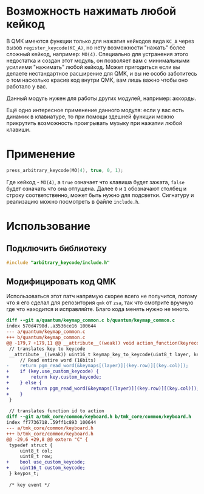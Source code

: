 # Возможность нажимать любой кейкод

В QMK имеются функции только для нажатия кейкодов вида `KC_A` через вызов `register_keycode(KC_A)`, но нету возможности "нажать" более сложный кейкод, например: `MO(4)`. Специально для устранения этого недостатка и создан этот модуль, он позволяет вам с минимальными усилиями "нажимать" любой кейкод. Может пригодиться если вы делаете нестандартное расширение для QMK, и вы не особо заботитесь о том насколько красив код внутри QMK, вам лишь важно чтобы оно работало у вас.

Данный модуль нужен для работы других модулей, например: аккорды.

Ещё одно интересное применение данного модуля: если у вас есть динамик в клавиатуре, то при помощи здешней функции можно прикрутить возможность проигрывать музыку при нажатии любой клавиши.

# Применение

```c
press_arbitrary_keycode(MO(4), true, 0, 1);
```

Где кейкод - `MO(4)`, а `true` означает что клавиша будет зажата, `false` будет означать что она отпущена. Далее `0` и `1` обозначают столбец и строку соответственно, может быть нужно для подсветки. Сигнатуру и реализацию можно посмотреть в файле `include.h`.

# Использование

## Подключить библиотеку

```c
#include "arbitrary_keycode/include.h"
```

## Модифицировать код QMK

Использоваться этот патч напрямую скорее всего не получится, потому что я его сделал для репозитория `qmk` от `zsa`, так что смотрите вручную где что находится и исправляйте. Благо кода менять нужно не много.

```diff
diff --git a/quantum/keymap_common.c b/quantum/keymap_common.c
index 570d4798d..a3536ce16 100644
--- a/quantum/keymap_common.c
+++ b/quantum/keymap_common.c
@@ -179,7 +179,11 @@ __attribute__((weak)) void action_function(keyrecord_t *record, uint8_t id, uint
 // translates key to keycode
 __attribute__((weak)) uint16_t keymap_key_to_keycode(uint8_t layer, keypos_t key) {
     // Read entire word (16bits)
-    return pgm_read_word(&keymaps[(layer)][(key.row)][(key.col)]);
+    if (key.use_custom_keycode) {
+        return key.custom_keycode;
+    } else {
+        return pgm_read_word(&keymaps[(layer)][(key.row)][(key.col)]);
+    }
 }
 
 // translates function id to action
diff --git a/tmk_core/common/keyboard.h b/tmk_core/common/keyboard.h
index ff7736718..59ff1c893 100644
--- a/tmk_core/common/keyboard.h
+++ b/tmk_core/common/keyboard.h
@@ -29,6 +29,8 @@ extern "C" {
 typedef struct {
     uint8_t col;
     uint8_t row;
+    bool use_custom_keycode;
+    uint16_t custom_keycode;
 } keypos_t;
 
 /* key event */
```
